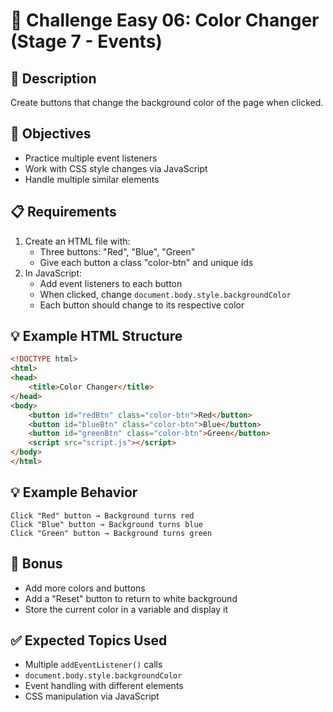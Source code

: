 # 🎯 Challenge Easy 06: Color Changer (Stage 7 - Events)

## 📝 Description

Create buttons that change the background color of the page when clicked.

## 🎯 Objectives

- Practice multiple event listeners
- Work with CSS style changes via JavaScript
- Handle multiple similar elements

## 📋 Requirements

1. Create an HTML file with:
   - Three buttons: "Red", "Blue", "Green"
   - Give each button a class "color-btn" and unique ids
2. In JavaScript:
   - Add event listeners to each button
   - When clicked, change `document.body.style.backgroundColor`
   - Each button should change to its respective color

## 💡 Example HTML Structure

```html
<!DOCTYPE html>
<html>
<head>
    <title>Color Changer</title>
</head>
<body>
    <button id="redBtn" class="color-btn">Red</button>
    <button id="blueBtn" class="color-btn">Blue</button>
    <button id="greenBtn" class="color-btn">Green</button>
    <script src="script.js"></script>
</body>
</html>
```

## 💡 Example Behavior

```
Click "Red" button → Background turns red
Click "Blue" button → Background turns blue
Click "Green" button → Background turns green
```

## 🚀 Bonus

- Add more colors and buttons
- Add a "Reset" button to return to white background
- Store the current color in a variable and display it

## ✅ Expected Topics Used

- Multiple `addEventListener()` calls
- `document.body.style.backgroundColor`
- Event handling with different elements
- CSS manipulation via JavaScript
